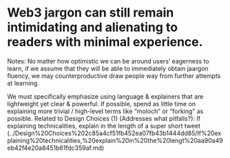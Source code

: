 # Web3 jargon can still remain intimidating and alienating to readers with minimal experience.

Notes: No matter how optimistic we can be around users’ eagerness to learn, if we assume that they will be able to immediately obtain jaargon fluency, we may counterproductive draw people way from further attempts at learning.

We must specifically emphasize using language & explainers that are lightweight yet clear & powerful. If possible, spend as little time on explaining more trivial / high-level terms like “moloch” or “forking” as possible. 
Related to Design Choices (1) (Addresses what pitfalls?): If explaining technicalities, explain in the length of a super short tweet (../Design%20Choices%202c85a4cf51fb452ea07fb43b1444dd85/If%20explaining%20technicalities,%20explain%20in%20the%20lengt%20aa90a49eb42f4e20a8451b61fdc359af.md)
